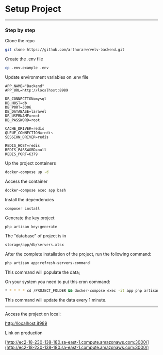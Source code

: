 # Setup Project

-----
### Step by step

Clone the repo

```sh
git clone https://github.com/arthurarw/velv-backend.git
```

Create the .env file

```sh
cp .env.example .env
```

Update environment variables on .env file
```dosini
APP_NAME="Backend"
APP_URL=http://localhost:8989

DB_CONNECTION=mysql
DB_HOST=db
DB_PORT=3306
DB_DATABASE=laravel
DB_USERNAME=root
DB_PASSWORD=root

CACHE_DRIVER=redis
QUEUE_CONNECTION=redis
SESSION_DRIVER=redis

REDIS_HOST=redis
REDIS_PASSWORD=null
REDIS_PORT=6379
```

Up the project containers
```sh
docker-compose up -d
```

Access the container
```sh
docker-compose exec app bash
```

Install the dependencies

```sh
composer install
```

Generate the key project

```sh
php artisan key:generate
```

The "database" of project is in

```sh
storage/app/db/servers.xlsx
```

After the complete installation of the project, run the following command:

```sh
php artisan app:refresh-servers-command
```

This command will populate the data;

On your system you need to put this cron command:

```sh
* * * * * cd /PROJECT_FOLDER && docker-compose exec -it app php artisan app:refresh-servers-command
```

This command will update the data every 1 minute.

---

Access the project on local:

[http://localhost:8989](http://localhost:8989)

Link on production

[http://ec2-18-230-138-180.sa-east-1.compute.amazonaws.com:3000/](http://ec2-18-230-138-180.sa-east-1.compute.amazonaws.com:3000/)
